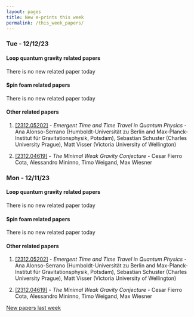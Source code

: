 ```yaml
---
layout: pages
title: New e-prints this week
permalink: /this_week_papers/
---
```




### Tue - 12/12/23

#### Loop quantum gravity related papers

There is no new related paper today 

#### Spin foam related papers

There is no new related paper today 



#### Other related papers

1. [[2312.05202]](https://arxiv.org/abs/2312.05202) - *Emergent Time and Time Travel in Quantum Physics* - Ana Alonso-Serrano (Humboldt-Universität zu Berlin and Max-Planck-Institut für Gravitationsphysik, Potsdam), Sebastian Schuster (Charles University Prague), Matt Visser (Victoria University of Wellington)

1. [[2312.04619]](https://arxiv.org/abs/2312.04619) - *The Minimal Weak Gravity Conjecture* - Cesar Fierro Cota, Alessandro Mininno, Timo Weigand, Max Wiesner



### Mon - 12/11/23

#### Loop quantum gravity related papers

There is no new related paper today 

#### Spin foam related papers

There is no new related paper today 



#### Other related papers

1. [[2312.05202]](https://arxiv.org/abs/2312.05202) - *Emergent Time and Time Travel in Quantum Physics* - Ana Alonso-Serrano (Humboldt-Universität zu Berlin and Max-Planck-Institut für Gravitationsphysik, Potsdam), Sebastian Schuster (Charles University Prague), Matt Visser (Victoria University of Wellington)

1. [[2312.04619]](https://arxiv.org/abs/2312.04619) - *The Minimal Weak Gravity Conjecture* - Cesar Fierro Cota, Alessandro Mininno, Timo Weigand, Max Wiesner






[New papers last week]({{site.url}}/archived/weekly/pre-prints/2023/12/11/archived_weekly_papers.html)